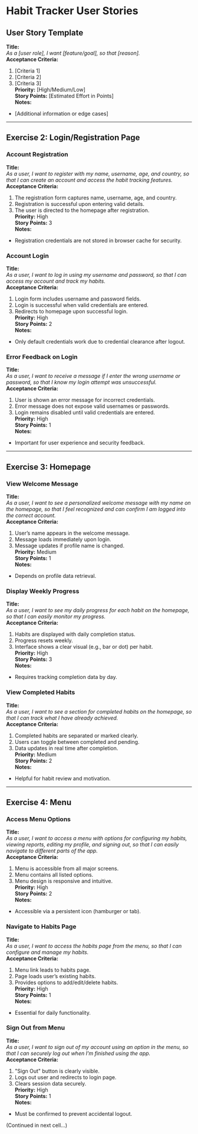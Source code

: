 
# Habit Tracker User Stories

## User Story Template
**Title:**  
_As a [user role], I want [feature/goal], so that [reason]._  
**Acceptance Criteria:**  
1. [Criteria 1]  
2. [Criteria 2]  
3. [Criteria 3]  
**Priority:** [High/Medium/Low]  
**Story Points:** [Estimated Effort in Points]  
**Notes:**  
- [Additional information or edge cases]

---

## Exercise 2: Login/Registration Page

### Account Registration
**Title:**  
_As a user, I want to register with my name, username, age, and country, so that I can create an account and access the habit tracking features._  
**Acceptance Criteria:**  
1. The registration form captures name, username, age, and country.  
2. Registration is successful upon entering valid details.  
3. The user is directed to the homepage after registration.  
**Priority:** High  
**Story Points:** 3  
**Notes:**  
- Registration credentials are not stored in browser cache for security.  

### Account Login
**Title:**  
_As a user, I want to log in using my username and password, so that I can access my account and track my habits._  
**Acceptance Criteria:**  
1. Login form includes username and password fields.  
2. Login is successful when valid credentials are entered.  
3. Redirects to homepage upon successful login.  
**Priority:** High  
**Story Points:** 2  
**Notes:**  
- Only default credentials work due to credential clearance after logout.  

### Error Feedback on Login
**Title:**  
_As a user, I want to receive a message if I enter the wrong username or password, so that I know my login attempt was unsuccessful._  
**Acceptance Criteria:**  
1. User is shown an error message for incorrect credentials.  
2. Error message does not expose valid usernames or passwords.  
3. Login remains disabled until valid credentials are entered.  
**Priority:** High  
**Story Points:** 1  
**Notes:**  
- Important for user experience and security feedback.  

---

## Exercise 3: Homepage

### View Welcome Message
**Title:**  
_As a user, I want to see a personalized welcome message with my name on the homepage, so that I feel recognized and can confirm I am logged into the correct account._  
**Acceptance Criteria:**  
1. User’s name appears in the welcome message.  
2. Message loads immediately upon login.  
3. Message updates if profile name is changed.  
**Priority:** Medium  
**Story Points:** 1  
**Notes:**  
- Depends on profile data retrieval.

### Display Weekly Progress
**Title:**  
_As a user, I want to see my daily progress for each habit on the homepage, so that I can easily monitor my progress._  
**Acceptance Criteria:**  
1. Habits are displayed with daily completion status.  
2. Progress resets weekly.  
3. Interface shows a clear visual (e.g., bar or dot) per habit.  
**Priority:** High  
**Story Points:** 3  
**Notes:**  
- Requires tracking completion data by day.

### View Completed Habits
**Title:**  
_As a user, I want to see a section for completed habits on the homepage, so that I can track what I have already achieved._  
**Acceptance Criteria:**  
1. Completed habits are separated or marked clearly.  
2. Users can toggle between completed and pending.  
3. Data updates in real time after completion.  
**Priority:** Medium  
**Story Points:** 2  
**Notes:**  
- Helpful for habit review and motivation.

---

## Exercise 4: Menu

### Access Menu Options
**Title:**  
_As a user, I want to access a menu with options for configuring my habits, viewing reports, editing my profile, and signing out, so that I can easily navigate to different parts of the app._  
**Acceptance Criteria:**  
1. Menu is accessible from all major screens.  
2. Menu contains all listed options.  
3. Menu design is responsive and intuitive.  
**Priority:** High  
**Story Points:** 2  
**Notes:**  
- Accessible via a persistent icon (hamburger or tab).

### Navigate to Habits Page
**Title:**  
_As a user, I want to access the habits page from the menu, so that I can configure and manage my habits._  
**Acceptance Criteria:**  
1. Menu link leads to habits page.  
2. Page loads user’s existing habits.  
3. Provides options to add/edit/delete habits.  
**Priority:** High  
**Story Points:** 1  
**Notes:**  
- Essential for daily functionality.

### Sign Out from Menu
**Title:**  
_As a user, I want to sign out of my account using an option in the menu, so that I can securely log out when I'm finished using the app._  
**Acceptance Criteria:**  
1. "Sign Out" button is clearly visible.  
2. Logs out user and redirects to login page.  
3. Clears session data securely.  
**Priority:** High  
**Story Points:** 1  
**Notes:**  
- Must be confirmed to prevent accidental logout.

(Continued in next cell...)
